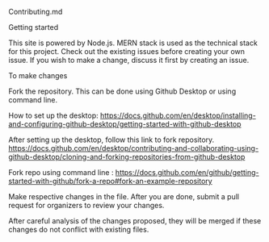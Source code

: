Contributing.md

Getting started

This site is powered by Node.js. MERN stack is used as the technical stack for this project.
Check out the existing issues before creating your own issue.
If you wish to make a change, discuss it first by creating an issue.

To make changes

Fork the repository. This can be done using Github Desktop or using command line.

How to set up the desktop: 
https://docs.github.com/en/desktop/installing-and-configuring-github-desktop/getting-started-with-github-desktop

After setting up the desktop, follow this link to fork repository. 
https://docs.github.com/en/desktop/contributing-and-collaborating-using-github-desktop/cloning-and-forking-repositories-from-github-desktop

Fork repo using command line : 
https://docs.github.com/en/github/getting-started-with-github/fork-a-repo#fork-an-example-repository

Make respective changes in the file. After you are done, submit a pull request for organizers to review your changes. 

After careful analysis of the changes proposed, they will be merged if these changes do not conflict with existing files.

